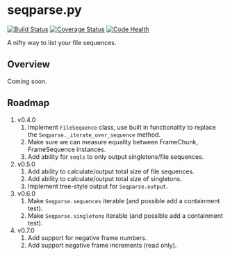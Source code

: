 # seqparse.py

[![Build Status](https://travis-ci.org/hoafaloaf/seqparse.svg?branch=master)](https://travis-ci.org/hoafaloaf/seqparse) [![Coverage Status](https://coveralls.io/repos/github/hoafaloaf/seqparse/badge.svg)](https://coveralls.io/github/hoafaloaf/seqparse) [![Code Health](https://landscape.io/github/hoafaloaf/seqparse/develop/landscape.svg?style=flat)](https://landscape.io/github/hoafaloaf/seqparse)


A nifty way to list your file sequences.

## Overview

Coming soon.

## Roadmap

1. v0.4.0
    1. Implement `FileSequence` class, use built in functionality to replace the `Seqparse._iterate_over_sequence` method.
    1. Make sure we can measure equality between FrameChunk, FrameSequence
    instances.
    1. Add ability for `seqls` to only output singletons/file sequences.
1. v0.5.0
    1. Add ability to calculate/output total size of file sequences.
    1. Add ability to calculate/output total size of singletons.
    1. Implement tree-style output for `Seqparse.output`.
1. v0.6.0
    1. Make `Seqparse.sequences` iterable (and possible add a containment test).
    1. Make `Seqparse.singletons` iterable (and possible add a containment test).
1. v0.7.0
    1. Add support for negative frame numbers.
    1. Add support negative frame increments (read only).
